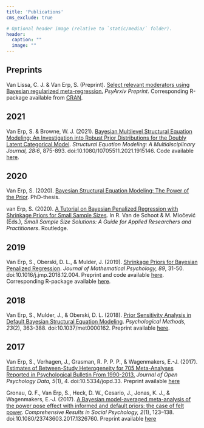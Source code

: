 ```yaml
---
title: 'Publications'
cms_exclude: true

# Optional header image (relative to `static/media/` folder).
header:
  caption: ""
  image: ""
---
```


## Preprints

Van Lissa, C. J. & Van Erp, S. (Preprint). [Select relevant moderators using Bayesian regularized meta-regression.](https://doi.org/10.31234/osf.io/6phs5) *PsyArxiv Preprint*. Corresponding R-package available from [CRAN](https://cran.r-project.org/web/packages/pema/index.html).


## 2021

Van Erp, S. & Browne, W. J. (2021). [Bayesian Multilevel Structural Equation Modeling: An Investigation into Robust Prior Distributions for the Doubly Latent Categorical Model](https://www.tandfonline.com/doi/full/10.1080/10705511.2021.1915146). *Structural Equation Modeling: A Multidisciplinary Journal, 28:6*, 875-893. doi:10.1080/10705511.2021.1915146. Code available [here](https://osf.io/pq8gm/).


## 2020

Van Erp, S. (2020). [Bayesian Structural Equation Modeling: The Power of the Prior](https://research.tilburguniversity.edu/en/publications/bayesian-structural-equation-modeling-the-power-of-the-prior). PhD-thesis. 

van Erp, S. (2020). [A Tutorial on Bayesian Penalized Regression with Shrinkage Priors for Small Sample Sizes](https://library.oapen.org/bitstream/handle/20.500.12657/22385/9780367221898_text%20(1).pdf?sequence=1#page=85). In R. Van de Schoot & M. Miočević (Eds.), *Small Sample Size Solutions: A Guide for Applied Researchers and Practitioners*. Routledge.


## 2019 

Van Erp, S., Oberski, D. L., & Mulder, J. (2019). [Shrinkage Priors for Bayesian Penalized Regression](https://www.sciencedirect.com/science/article/abs/pii/S0022249618300567). *Journal of Mathematical Psychology, 89*, 31-50. doi:10.1016/j.jmp.2018.12.004. Preprint and code available [here](https://osf.io/bf5up/files/). Corresponding R-package available [here](https://github.com/sara-vanerp/bayesreg).

## 2018

Van Erp, S., Mulder, J., & Oberski, D. L. (2018). [Prior Sensitivity Analysis in Default Bayesian Structural Equation Modeling](https://psycnet.apa.org/record/2017-52406-001). *Psychological Methods, 23*(2), 363-388. doi:10.1037/met0000162. Preprint available [here](https://psyarxiv.com/5j3m9/).

## 2017

Van Erp, S., Verhagen, J., Grasman, R. P. P. P., & Wagenmakers, E.-J. (2017). [Estimates of Between-Study Heterogeneity for 705 Meta-Analyses Reported in Psychological Bulletin From 1990-2013.](https://openpsychologydata.metajnl.com/articles/10.5334/jopd.33/) *Journal of Open Psychology Data, 5*(1), 4. doi:10.5334/jopd.33. Preprint available [here](https://psyarxiv.com/myu9c/)


Gronau, Q. F., Van Erp, S., Heck, D. W., Cesario, J., Jonas, K. J., & Wagenmakers, E.-J. (2017). [A Bayesian model-averaged meta-analysis of the power pose effect with informed and default priors: the case of felt power](https://www.tandfonline.com/doi/abs/10.1080/23743603.2017.1326760). *Comprehensive Results in Social Psychology, 2*(1), 123–138. doi:10.1080/23743603.2017.1326760. Preprint available [here](https://osf.io/preprints/metaarxiv/heamz/)


